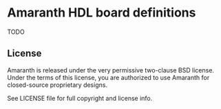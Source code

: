# Amaranth HDL board definitions

TODO

## License

Amaranth is released under the very permissive two-clause BSD license. Under the terms of this license, you are authorized to use Amaranth for closed-source proprietary designs.

See LICENSE file for full copyright and license info.
